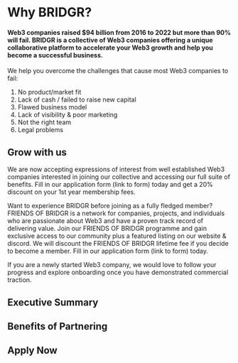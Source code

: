 # Why BRIDGR?

#### Web3 companies raised $94 billion from 2016 to 2022 but more than 90% will fail. BRIDGR is a collective of Web3 companies offering a unique collaborative platform to accelerate your Web3 growth and help you become a successful business.

We help you overcome the challenges that cause most Web3 companies to fail:

1. No product/market fit
2. Lack of cash / failed to raise new capital
3. Flawed business model
4. Lack of visibility & poor marketing
5. Not the right team
6. Legal problems

## Grow with us

We are now accepting expressions of interest from well established Web3 companies interested in joining our collective and accessing our full suite of benefits. Fill in our application form (link to form) today and get a 20% discount on your 1st year membership fees.

Want to experience BRIDGR before joining as a fully fledged member? FRIENDS OF BRIDGR is a network for companies, projects, and individuals who are passionate about Web3 and have a proven track record of delivering value. Join our FRIENDS OF BRIDGR programme and gain exclusive access to our community plus a featured listing on our website & discord. We will discount the FRIENDS OF BRIDGR lifetime fee if you decide to become a member. Fill in our application form (link to form) today.

If you are a newly started Web3 company, we would love to follow your progress and explore onboarding once you have demonstrated commercial traction.&#x20;

## Executive Summary





## Benefits of Partnering





## Apply Now
